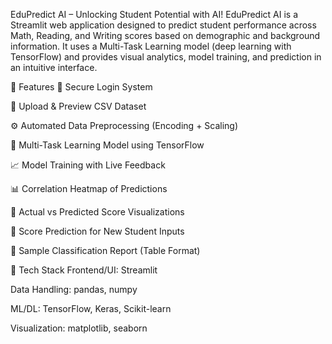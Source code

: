 EduPredict AI – Unlocking Student Potential with AI!
EduPredict AI is a Streamlit web application designed to predict student performance across Math, Reading, and Writing scores based on demographic and background information. It uses a Multi-Task Learning model (deep learning with TensorFlow) and provides visual analytics, model training, and prediction in an intuitive interface.

🚀 Features
🔐 Secure Login System

📂 Upload & Preview CSV Dataset

⚙️ Automated Data Preprocessing (Encoding + Scaling)

🧠 Multi-Task Learning Model using TensorFlow

📈 Model Training with Live Feedback

📊 Correlation Heatmap of Predictions

📌 Actual vs Predicted Score Visualizations

🎯 Score Prediction for New Student Inputs

📜 Sample Classification Report (Table Format)

🧠 Tech Stack
Frontend/UI: Streamlit

Data Handling: pandas, numpy

ML/DL: TensorFlow, Keras, Scikit-learn

Visualization: matplotlib, seaborn
